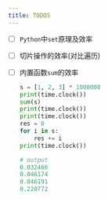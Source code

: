 ```yaml
---
title: TODOS
---
```


- [ ] `Python`中`set`原理及效率

- [ ] 切片操作的效率(对比遍历)

- [ ] 内置函数`sum`的效率

  ```python
  s = [1, 2, 3] * 1000000
  print(time.clock())
  sum(s)
  print(time.clock())
  print(time.clock())
  res = 0
  for i in s:
      res += i
  print(time.clock())
  
  # output
  0.032466
  0.046174
  0.046191
  0.220772
  ```

  